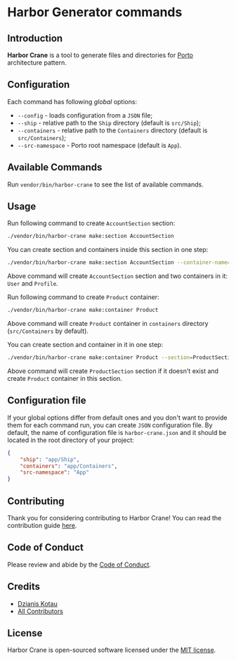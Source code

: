 # Harbor Generator commands

## Introduction

**Harbor Crane** is a tool to generate files and directories for [Porto][1] architecture pattern.

## Configuration

Each command has following _global_ options:
- `--config` - loads configuration from a `JSON` file;
- `--ship` - relative path to the `Ship` directory (default is `src/Ship`);
- `--containers` - relative path to the `Containers` directory (default is `src/Containers`);
- `--src-namespace` - Porto root namespace (default is `App`).

## Available Commands

Run `vendor/bin/harbor-crane` to see the list of available commands.

## Usage
Run following command to create `AccountSection` section:

```bash
./vendor/bin/harbor-crane make:section AccountSection
```

You can create section and containers inside this section in one step:

```bash
./vendor/bin/harbor-crane make:section AccountSection --container-name=User --container-name=Profile
```

Above command will create `AccountSection` section and two containers in it: `User` and `Profile`.

Run following command to create `Product` container:

```bash
./vendor/bin/harbor-crane make:container Product
```

Above command will create `Product` container in `containers` directory (`src/Containers` by default).

You can create section and container in it in one step:

```bash
./vendor/bin/harbor-crane make:container Product --section=ProductSection
```

Above command will create `ProductSection` section if it doesn't exist and create `Product` container in this section.

## Configuration file
If your global options differ from default ones and you don't want to provide them for each command run, you can
create `JSON` configuration file. By default, the name of configuration file is `harbor-crane.json` and 
it should be located in the root directory of your project:

```json
{
    "ship": "app/Ship",
    "containers": "app/Containers",
    "src-namespace": "App"
}
```

## Contributing
Thank you for considering contributing to Harbor Crane! You can read the contribution guide [here][2].

## Code of Conduct
Please review and abide by the [Code of Conduct][3].

## Credits

- [Dzianis Kotau][4]
- [All Contributors][5]

## License
Harbor Crane is open-sourced software licensed under the [MIT license][6].

[1]: https://github.com/Mahmoudz/Porto
[2]: CONTRIBUTING.md
[3]: CODE_OF_CONDUCT.md
[4]: https://github.com/Jampire
[5]: https://github.com/skavys/harbor-crane/graphs/contributors
[6]: LICENSE
